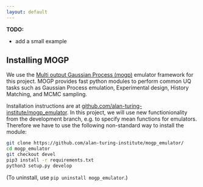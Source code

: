```yaml
---
layout: default
---
```


**TODO:**

- add a small example


## Installing MOGP

We use the [Multi output Gaussian Process
(mogp)](https://mogp-emulator.readthedocs.io/en/latest/) emulator framework for
this project.  MOGP provides fast python modules to perform common UQ tasks
such as Gaussian Process emulation, Experimental design, History Matching, and
MCMC sampling. 

Installation instructions are at
[github.com/alan-turing-institute/mogp_emulator](https://github.com/alan-turing-institute/mogp_emulator).
In this project, we will use new functionionality from the development branch,
e.g. to specify mean functions for emulators. Therefore we have to use the
following non-standard way to install the module:

```bash
git clone https://github.com/alan-turing-institute/mogp_emulator/
cd mogp_emulator
git checkout devel
pip3 install -r requirements.txt 
python3 setup.py develop
```

(To uninstall, use `pip uninstall mogp_emulator`.)



